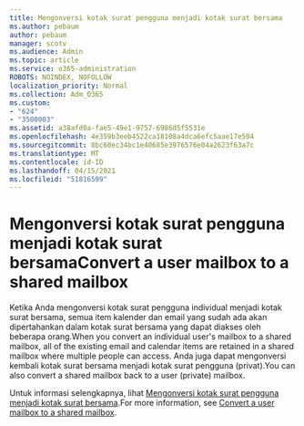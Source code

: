 ```yaml
---
title: Mengonversi kotak surat pengguna menjadi kotak surat bersama
ms.author: pebaum
author: pebaum
manager: scotv
ms.audience: Admin
ms.topic: article
ms.service: o365-administration
ROBOTS: NOINDEX, NOFOLLOW
localization_priority: Normal
ms.collection: Adm_O365
ms.custom:
- "624"
- "3500003"
ms.assetid: a38afd0a-fae5-49e1-9757-6986d5f5531e
ms.openlocfilehash: 4e359b3eeb4522ca18108a4dca6efc5aae17e594
ms.sourcegitcommit: 8bc60ec34bc1e40685e3976576e04a2623f63a7c
ms.translationtype: MT
ms.contentlocale: id-ID
ms.lasthandoff: 04/15/2021
ms.locfileid: "51816599"
---
```

# <a name="convert-a-user-mailbox-to-a-shared-mailbox"></a><span data-ttu-id="253be-102">Mengonversi kotak surat pengguna menjadi kotak surat bersama</span><span class="sxs-lookup"><span data-stu-id="253be-102">Convert a user mailbox to a shared mailbox</span></span>

<span data-ttu-id="253be-103">Ketika Anda mengonversi kotak surat pengguna individual menjadi kotak surat bersama, semua item kalender dan email yang sudah ada akan dipertahankan dalam kotak surat bersama yang dapat diakses oleh beberapa orang.</span><span class="sxs-lookup"><span data-stu-id="253be-103">When you convert an individual user's mailbox to a shared mailbox, all of the existing email and calendar items are retained in a shared mailbox where multiple people can access.</span></span> <span data-ttu-id="253be-104">Anda juga dapat mengonversi kembali kotak surat bersama menjadi kotak surat pengguna (privat).</span><span class="sxs-lookup"><span data-stu-id="253be-104">You can also convert a shared mailbox back to a user (private) mailbox.</span></span>
  
<span data-ttu-id="253be-105">Untuk informasi selengkapnya, lihat [Mengonversi kotak surat pengguna menjadi kotak surat bersama](https://docs.microsoft.com/microsoft-365/admin/email/convert-user-mailbox-to-shared-mailbox).</span><span class="sxs-lookup"><span data-stu-id="253be-105">For more information, see [Convert a user mailbox to a shared mailbox](https://docs.microsoft.com/microsoft-365/admin/email/convert-user-mailbox-to-shared-mailbox).</span></span>
  